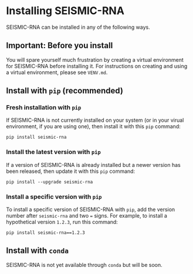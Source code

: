 # Installing SEISMIC-RNA

SEISMIC-RNA can be installed in any of the following ways.


## Important: Before you install

You will spare yourself much frustration by creating a virtual environment for
SEISMIC-RNA before installing it. For instructions on creating and using a
virtual environment, please see `VENV.md`.


## Install with `pip` (recommended)

### Fresh installation with `pip`

If SEISMIC-RNA is not currently installed on your system (or in your virual
environment, if you are using one), then install it with this `pip` command:

`pip install seismic-rna`


### Install the latest version with `pip`

If a version of SEISMIC-RNA is already installed but a newer version has been
released, then update it with this `pip` command:

`pip install --upgrade seismic-rna`


### Install a specific version with `pip`

To install a specific version of SEISMIC-RNA with `pip`, add the version number
after `seismic-rna` and two `=` signs. For example, to install a hypothetical
version `1.2.3`, run this command:

`pip install seismic-rna==1.2.3`


## Install with `conda`

SEISMIC-RNA is not yet available through `conda` but will be soon.
